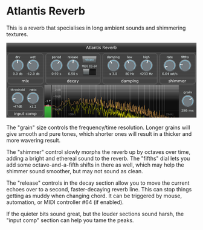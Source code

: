 # Atlantis Reverb

This is a reverb that specialises in long ambient sounds and shimmering textures.

![screenshot](images/Atlantis-Reverb.png)

The "grain" size controls the frequency/time resolution.  Longer grains will give smooth and pure tones, which shorter ones will result in a thicker and more wavering result.

The "shimmer" control slowly morphs the reverb up by octaves over time, adding a bright and ethereal sound to the reverb.  The "fifths" dial lets you add some octave-and-a-fifth shifts in there as well, which may help the shimmer sound smoother, but may not sound as clean.

The "release" controls in the decay section allow you to move the current echoes over to a second, faster-decaying reverb line.  This can stop things getting as muddy when changing chord.  It can be triggered by mouse, automation, or MIDI controller #64 (if enabled).

If the quieter bits sound great, but the louder sections sound harsh, the "input comp" section can help you tame the peaks.
